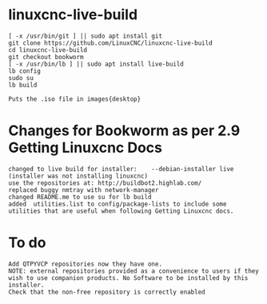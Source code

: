 # linuxcnc-live-build

    [ -x /usr/bin/git ] || sudo apt install git
    git clone https://github.com/LinuxCNC/linuxcnc-live-build
    cd linuxcnc-live-build
    git checkout bookworm
    [ -x /usr/bin/lb ] || sudo apt install live-build
    lb config
    sudo su
    lb build
    
    Puts the .iso file in images{desktop}
    
# Changes for Bookworm as per 2.9 Getting Linuxcnc Docs
    changed to live build for installer: 	--debian-installer live  (installer was not installing linuxcnc)
    use the repositories at: http://buildbot2.highlab.com/   
    replaced buggy nmtray with network-manager  
    changed README.me to use su for lb build 
    added  utilities.list to config/package-lists to include some utilities that are useful when following Getting Linuxcnc docs.
    
 # To do
    Add QTPYVCP repositories now they have one.
    NOTE: external repositories provided as a convenience to users if they wish to use companion products. No Software to be installed by this installer.
    Check that the non-free repository is correctly enabled
